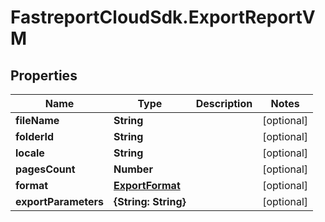 # FastreportCloudSdk.ExportReportVM

## Properties

Name | Type | Description | Notes
------------ | ------------- | ------------- | -------------
**fileName** | **String** |  | [optional] 
**folderId** | **String** |  | [optional] 
**locale** | **String** |  | [optional] 
**pagesCount** | **Number** |  | [optional] 
**format** | [**ExportFormat**](ExportFormat.md) |  | [optional] 
**exportParameters** | **{String: String}** |  | [optional] 


